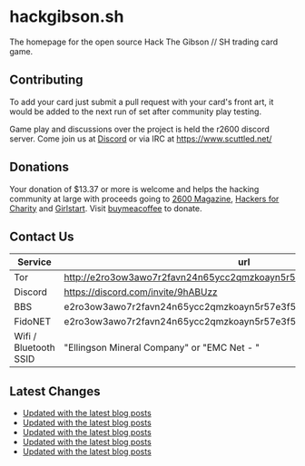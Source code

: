 # hackgibson.sh
The homepage for the open source Hack The Gibson // SH trading card game.


## Contributing

To add your card just submit a pull request with your card's front art, it would be added to the next run of set after community play testing.

Game play and discussions over the project is held the r2600 discord server. Come join us at [Discord](https://discord.com/invite/9hABUzz) or via IRC at https://www.scuttled.net/


## Donations

Your donation of $13.37 or more is welcome and helps the hacking community at large with proceeds going to [2600 Magazine](https://2600.com/), [Hackers for Charity](https://hackersforcharity.org) and [Girlstart](https://girlstart.org).  Visit [buymeacoffee](https://www.buymeacoffee.com/hackgibson.sh) to donate.


## Contact Us

Service | url
-|-
Tor | http://e2ro3ow3awo7r2favn24n65ycc2qmzkoayn5r57e3f56nvjwdcgg32ad.onion
Discord | https://discord.com/invite/9hABUzz
BBS | e2ro3ow3awo7r2favn24n65ycc2qmzkoayn5r57e3f56nvjwdcgg32ad.onion:23
FidoNET | e2ro3ow3awo7r2favn24n65ycc2qmzkoayn5r57e3f56nvjwdcgg32ad.onion:24554
Wifi / Bluetooth SSID | "Ellingson Mineral Company" or "EMC Net - <fidonet address>"

## Latest Changes
<!-- BLOG-POST-LIST:START -->
- [Updated with the latest blog posts](https://github.com/DFW2600/hackgibson.sh/commit/e9ded56c05fb9ea80b0242c6206b3b93a6ac2606)
- [Updated with the latest blog posts](https://github.com/DFW2600/hackgibson.sh/commit/a392f8eb6dc3e77434fe4319ef99ed6b332acfad)
- [Updated with the latest blog posts](https://github.com/DFW2600/hackgibson.sh/commit/3c958ebef74708ac21f1b1266821877dfe2dd8dc)
- [Updated with the latest blog posts](https://github.com/DFW2600/hackgibson.sh/commit/d6e4f1f4b51f8c5d5da4f7b2b88127d597ff6c47)
- [Updated with the latest blog posts](https://github.com/DFW2600/hackgibson.sh/commit/4e80cf1124a1faeca27f8a780728f5597841917c)
<!-- BLOG-POST-LIST:END -->
